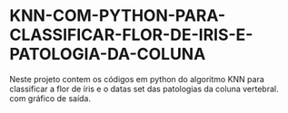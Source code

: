 # KNN-COM-PYTHON-PARA-CLASSIFICAR-FLOR-DE-IRIS-E-PATOLOGIA-DA-COLUNA
Neste projeto contem os códigos em python do algoritmo KNN para classificar a flor de íris e o datas set das patologias da coluna vertebral. com gráfico de saída.
